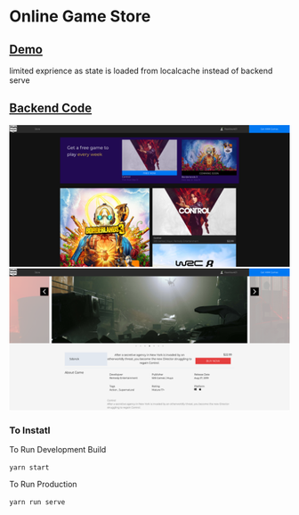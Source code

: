 # Online Game Store


## [Demo](https://gamestore.lzx.io)
limited exprience as state is loaded from localcache instead of backend serve

## [Backend Code](https://github.com/Sabarivig/game-store-backend)



![Front Page](static/screenshot.png?raw=true "Front Page")
![Game Store](static/screenshot-gamepage.png?raw=true "Front Page")




### To Instatl
To Run Development Build 

```yarn start```

To Run Production 

`yarn run serve`

